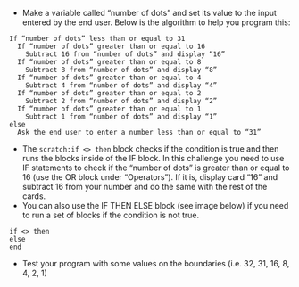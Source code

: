 -   Make a variable called “number of dots” and set its value to the input
    entered by the end user.
    Below is the algorithm to help you program this:

```
If “number of dots” less than or equal to 31
  If “number of dots” greater than or equal to 16
    Subtract 16 from “number of dots” and display “16”
  If “number of dots” greater than or equal to 8
    Subtract 8 from “number of dots” and display “8”
  If “number of dots” greater than or equal to 4
    Subtract 4 from “number of dots” and display “4”
  If “number of dots” greater than or equal to 2
    Subtract 2 from “number of dots” and display “2”
  If “number of dots” greater than or equal to 1
    Subtract 1 from “number of dots” and display “1”
else
  Ask the end user to enter a number less than or equal to “31”
```

-   The `scratch:if <> then` block checks if the condition is true and then
    runs the blocks inside of the IF block.
    In this challenge you need to use IF statements to check if the “number of
    dots” is greater than or equal to 16 (use the OR block under “Operators”).
    If it is, display card “16” and subtract 16 from your number and do the
    same with the rest of the cards.
-   You can also use the IF THEN ELSE block (see image below) if you need to run
    a set of blocks if the condition is not true.

```scratch
if <> then
else
end
```

-   Test your program with some values on the boundaries (i.e. 32, 31, 16,
    8, 4, 2, 1)
